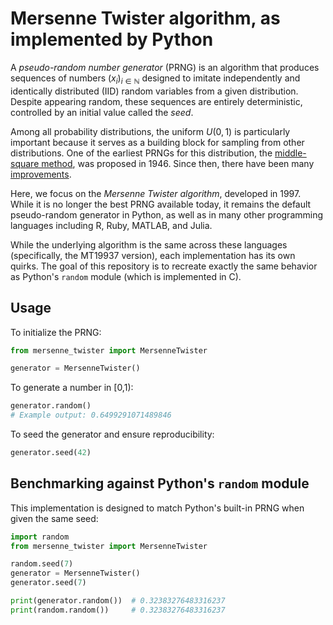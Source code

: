 # Mersenne Twister algorithm, as implemented by Python

A *pseudo-random number generator* (PRNG) is an algorithm that produces sequences of numbers $(x_i)_{i\in \mathbb{N}}$ designed 
to imitate independently and identically distributed (IID) random variables from a given distribution. Despite appearing
random, these sequences are entirely deterministic, controlled by an initial value called the *seed*.

Among all probability distributions, the uniform $U(0,1)$ is particularly important because it serves as a
building block for sampling from other distributions. One of the earliest PRNGs for this distribution, the 
[middle-square method](https://en.wikipedia.org/wiki/Middle-square_method), was 
proposed in 1946. Since then, there have been many [improvements](https://en.wikipedia.org/wiki/List_of_random_number_generators#Pseudorandom_number_generators_(PRNGs)).


Here, we focus on the *Mersenne Twister algorithm*, developed in 1997. While it is no longer the best PRNG
available today, it remains the default pseudo-random generator in Python, as well as in many other programming
languages including R, Ruby, MATLAB, and Julia.

While the underlying algorithm is the same across these languages (specifically, the MT19937 version), each 
implementation has its own quirks. The goal of this repository is to recreate exactly the same behavior as Python's `random` 
module (which is implemented in C).

## Usage
To initialize the PRNG:
```python
from mersenne_twister import MersenneTwister

generator = MersenneTwister()
```

To generate a number in [0,1):
```python
generator.random()
# Example output: 0.6499291071489846
```

To seed the generator and ensure reproducibility:
```python
generator.seed(42)
```

## Benchmarking against Python's `random` module

This implementation is designed to match Python's built-in PRNG when given the same seed:

```python
import random
from mersenne_twister import MersenneTwister

random.seed(7)
generator = MersenneTwister()
generator.seed(7)

print(generator.random())  # 0.32383276483316237
print(random.random())     # 0.32383276483316237
```